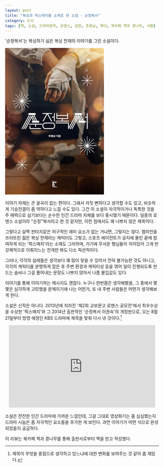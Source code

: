 ```yaml
---
layout: post
title: "복싱과 픽스매치를 소재로 한 소설 - 순정복서"
category: 도서
tags: [책, 소설, 드라마원작, 로맨스, 성장, 추종남, 북다, 북카페 책과 콩나무, 서평]
---
```


'순정복서'는
복싱하기 싫은 복싱 천재의 이야기를 그린 소설이다.

![표지](/images/lovely-boxer-book-h480.jpg)

이야기 자체는 큰 굴곡이 없는 편이다.
그래서 자칫 뻔하다고 생각할 수도 있고,
비슷하게 기승전결이 좀 약하다고 느낄 수도 있다.
그건 이 소설이 자극적이거나 독특한 것을 주 매력으로 삼기보다는
순수한 인간 드라마 자체를 보다 중시했기 때문이다.
일종의 로맨스 소설이라 "순정"복서라고 한 것 같지만,
이런 점에서도 꽤 나쁘지 않은 제목이다.

그렇다고 살짝 판타지같은 허구적인 재미 요소가 없는 거냐면, 그렇지는 않다.
챔피언을 쓰러뜨린 젊은 복싱 천재라는 캐릭터도 그렇고,
스포츠 에이전트가 궁지에 몰린 끝에 참여하게 되는 '픽스매치'라는 소재도 그러하며,
거기에 무서운 형님들이 끼어있어 그게 반강제적으로 이뤄지느는 전개만 봐도 다소 픽션적이다.

그러나, 각각의 실례들은 생각보다 꽤 많이 찾을 수 있어서 전혀 불가능한 것도 아니고,
각각의 캐릭터를 분명하게 잡은 후 주변 환경과 캐릭터성 등을 엮어 일이 진행되도록 만드는 솜씨나
그걸 풀어내는 문장도 나쁘지 않아서 나름 몰입감도 있다.

이야기를 통해 이야기하는 메시지도 괜찮다.
누구나 한번쯤은 생각해봤을, 그 중에서 몇몇은 심각하게 고민했을 문제이기에
나는 어떤가, 또 내 주변 사람들은 어떤가 생각해보게 한다.

소설은 신작은 아니다.
2013년에 치러진 '제2회 교보문고 로맨스 공모전'에서 최우수상을 수상한 '픽스매치'와
그 2014년 출판작인 '순정복서 이권숙'의 개정판으로,
오는 8월 21일부터 방영 예정인 KBS 드라마에 제목을 맞춰 다시 낸 것이다.[^1]

[^1]: 제목이 무엇을 중점으로 생각하고 있느냐에 대한 변화를 보여주는 것 같아 좀 재밌다.

<center><iframe width="480" height="270" src="https://www.youtube.com/embed/mDl_aM8D00I" title="전설의 복서들 : 이권숙을 말하다(순정복서 북트레일러)" frameborder="0" allow="accelerometer; autoplay; clipboard-write; encrypted-media; gyroscope; picture-in-picture; web-share" allowfullscreen></iframe></center>

소설은 잔잔한 인간 드라마에 가까운 느낌인데,
그걸 그대로 영상화기는 좀 심심했는지 드라마 시놉은 좀 자극적인 요소들을 추가한 게 보인다.
과연 이야기가 어떤 식으로 완성되었을지 궁금하다.



<div class="im im-info">
이 리뷰는 북카페 책과 콩나무를 통해 출판사로부터 책을 받고 작성했다.
</div>
